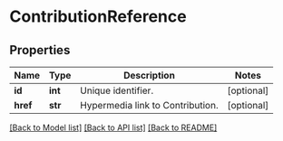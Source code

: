 # ContributionReference

## Properties
Name | Type | Description | Notes
------------ | ------------- | ------------- | -------------
**id** | **int** | Unique identifier. | [optional] 
**href** | **str** | Hypermedia link to Contribution. | [optional] 

[[Back to Model list]](../README.md#documentation-for-models) [[Back to API list]](../README.md#documentation-for-api-endpoints) [[Back to README]](../README.md)

